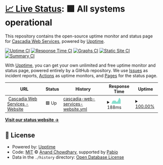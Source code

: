 # [📈 Live Status](https://status.cascadiaweb.services): <!--live status--> **🟩 All systems operational**

This repository contains the open-source uptime monitor and status page for [Cascadia Web Services](https://cascadiaweb.services), powered by [Upptime](https://github.com/upptime/upptime).

[![Uptime CI](https://github.com/Cascadia-Web-Services/monitoring/workflows/Uptime%20CI/badge.svg)](https://github.com/Cascadia-Web-Services/monitoring/actions?query=workflow%3A%22Uptime+CI%22)
[![Response Time CI](https://github.com/Cascadia-Web-Services/monitoring/workflows/Response%20Time%20CI/badge.svg)](https://github.com/Cascadia-Web-Services/monitoring/actions?query=workflow%3A%22Response+Time+CI%22)
[![Graphs CI](https://github.com/Cascadia-Web-Services/monitoring/workflows/Graphs%20CI/badge.svg)](https://github.com/Cascadia-Web-Services/monitoring/actions?query=workflow%3A%22Graphs+CI%22)
[![Static Site CI](https://github.com/Cascadia-Web-Services/monitoring/workflows/Static%20Site%20CI/badge.svg)](https://github.com/Cascadia-Web-Services/monitoring/actions?query=workflow%3A%22Static+Site+CI%22)
[![Summary CI](https://github.com/Cascadia-Web-Services/monitoring/workflows/Summary%20CI/badge.svg)](https://github.com/Cascadia-Web-Services/monitoring/actions?query=workflow%3A%22Summary+CI%22)

With [Upptime](https://upptime.js.org), you can get your own unlimited and free uptime monitor and status page, powered entirely by a GitHub repository. We use [Issues](https://github.com/Cascadia-Web-Services/monitoring/issues) as incident reports, [Actions](https://github.com/Cascadia-Web-Services/monitoring/actions) as uptime monitors, and [Pages](https://status.cascadiaweb.services) for the status page.

<!--start: status pages-->
<!-- This summary is generated by Upptime (https://github.com/upptime/upptime) -->
<!-- Do not edit this manually, your changes will be overwritten -->
<!-- prettier-ignore -->
| URL | Status | History | Response Time | Uptime |
| --- | ------ | ------- | ------------- | ------ |
| <img alt="" src="https://icons.duckduckgo.com/ip3/cascadiaweb.services.ico" height="13"> [Cascadia Web Services - Website](https://cascadiaweb.services) | 🟩 Up | [cascadia-web-services-website.yml](https://github.com/Cascadia-Web-Services/monitoring/commits/HEAD/history/cascadia-web-services-website.yml) | <details><summary><img alt="Response time graph" src="./graphs/cascadia-web-services-website/response-time-week.png" height="20"> 188ms</summary><br><a href="https://status.cascadiaweb.services/history/cascadia-web-services-website"><img alt="Response time 571" src="https://img.shields.io/endpoint?url=https%3A%2F%2Fraw.githubusercontent.com%2FCascadia-Web-Services%2Fmonitoring%2FHEAD%2Fapi%2Fcascadia-web-services-website%2Fresponse-time.json"></a><br><a href="https://status.cascadiaweb.services/history/cascadia-web-services-website"><img alt="24-hour response time 218" src="https://img.shields.io/endpoint?url=https%3A%2F%2Fraw.githubusercontent.com%2FCascadia-Web-Services%2Fmonitoring%2FHEAD%2Fapi%2Fcascadia-web-services-website%2Fresponse-time-day.json"></a><br><a href="https://status.cascadiaweb.services/history/cascadia-web-services-website"><img alt="7-day response time 188" src="https://img.shields.io/endpoint?url=https%3A%2F%2Fraw.githubusercontent.com%2FCascadia-Web-Services%2Fmonitoring%2FHEAD%2Fapi%2Fcascadia-web-services-website%2Fresponse-time-week.json"></a><br><a href="https://status.cascadiaweb.services/history/cascadia-web-services-website"><img alt="30-day response time 407" src="https://img.shields.io/endpoint?url=https%3A%2F%2Fraw.githubusercontent.com%2FCascadia-Web-Services%2Fmonitoring%2FHEAD%2Fapi%2Fcascadia-web-services-website%2Fresponse-time-month.json"></a><br><a href="https://status.cascadiaweb.services/history/cascadia-web-services-website"><img alt="1-year response time 571" src="https://img.shields.io/endpoint?url=https%3A%2F%2Fraw.githubusercontent.com%2FCascadia-Web-Services%2Fmonitoring%2FHEAD%2Fapi%2Fcascadia-web-services-website%2Fresponse-time-year.json"></a></details> | <details><summary><a href="https://status.cascadiaweb.services/history/cascadia-web-services-website">100.00%</a></summary><a href="https://status.cascadiaweb.services/history/cascadia-web-services-website"><img alt="All-time uptime 100.00%" src="https://img.shields.io/endpoint?url=https%3A%2F%2Fraw.githubusercontent.com%2FCascadia-Web-Services%2Fmonitoring%2FHEAD%2Fapi%2Fcascadia-web-services-website%2Fuptime.json"></a><br><a href="https://status.cascadiaweb.services/history/cascadia-web-services-website"><img alt="24-hour uptime 100.00%" src="https://img.shields.io/endpoint?url=https%3A%2F%2Fraw.githubusercontent.com%2FCascadia-Web-Services%2Fmonitoring%2FHEAD%2Fapi%2Fcascadia-web-services-website%2Fuptime-day.json"></a><br><a href="https://status.cascadiaweb.services/history/cascadia-web-services-website"><img alt="7-day uptime 100.00%" src="https://img.shields.io/endpoint?url=https%3A%2F%2Fraw.githubusercontent.com%2FCascadia-Web-Services%2Fmonitoring%2FHEAD%2Fapi%2Fcascadia-web-services-website%2Fuptime-week.json"></a><br><a href="https://status.cascadiaweb.services/history/cascadia-web-services-website"><img alt="30-day uptime 100.00%" src="https://img.shields.io/endpoint?url=https%3A%2F%2Fraw.githubusercontent.com%2FCascadia-Web-Services%2Fmonitoring%2FHEAD%2Fapi%2Fcascadia-web-services-website%2Fuptime-month.json"></a><br><a href="https://status.cascadiaweb.services/history/cascadia-web-services-website"><img alt="1-year uptime 100.00%" src="https://img.shields.io/endpoint?url=https%3A%2F%2Fraw.githubusercontent.com%2FCascadia-Web-Services%2Fmonitoring%2FHEAD%2Fapi%2Fcascadia-web-services-website%2Fuptime-year.json"></a></details>

<!--end: status pages-->

[**Visit our status website →**](https://status.cascadiaweb.services)

## 📄 License

- Powered by: [Upptime](https://github.com/upptime/upptime)
- Code: [MIT](./LICENSE) © [Anand Chowdhary](https://anandchowdhary.com), supported by [Pabio](https://pabio.com)
- Data in the `./history` directory: [Open Database License](https://opendatacommons.org/licenses/odbl/1-0/)
